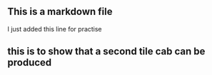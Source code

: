 ## This is a markdown file
I just added this line for practise
## this is to show that a second tile cab can be produced
